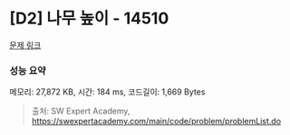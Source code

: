 # [D2] 나무 높이 - 14510 

[문제 링크](https://swexpertacademy.com/main/code/problem/problemDetail.do?contestProbId=AYFofW8qpXYDFAR4) 

### 성능 요약

메모리: 27,872 KB, 시간: 184 ms, 코드길이: 1,669 Bytes



> 출처: SW Expert Academy, https://swexpertacademy.com/main/code/problem/problemList.do
